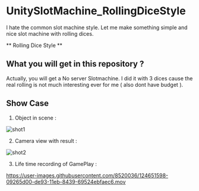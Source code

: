 # UnitySlotMachine_RollingDiceStyle
 I hate the common slot machine style. Let me make something simple and nice slot machine with rolling dices.

** Rolling Dice Style **

## What you will get in this repository ?

Actually, you will get a No server Slotmachine. I did it with 3 dices cause the real rolling is not much interesting ever for me ( also dont have budget ).

## Show Case
1. Object in scene :
 
![shot1](https://user-images.githubusercontent.com/8520036/124651705-29eeb280-de93-11eb-86a2-0141df38d751.png)


2. Camera view with result :

![shot2](https://user-images.githubusercontent.com/8520036/124651695-26f3c200-de93-11eb-89ab-fa196186a3e9.png)
 

3. Life time recording of GamePlay :

https://user-images.githubusercontent.com/8520036/124651598-09265d00-de93-11eb-8439-69524ebfaec6.mov


